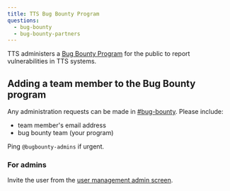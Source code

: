 ```yaml
---
title: TTS Bug Bounty Program
questions:
  - bug-bounty
  - bug-bounty-partners
---
```


TTS administers a [Bug Bounty Program](https://hackerone.com/tts) for the public
to report vulnerabilities in TTS systems.


## Adding a team member to the Bug Bounty program

Any administration requests can be made in [#bug-bounty](https://gsa-tts.slack.com/archives/C0X2FMJ86). Please include:

- team member's email address
- bug bounty team (your program)

Ping `@bugbounty-admins` if urgent.

### For admins

Invite the user from the [user management admin screen](https://hackerone.com/tts/team_members).
